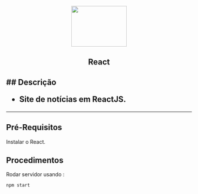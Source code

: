 <p align="center">
  <img src="https://upload.wikimedia.org/wikipedia/commons/thumb/a/a7/React-icon.svg/1280px-React-icon.svg.png" width=150 height=110>
  
  <h2 align="center">React<h2/>
## Descrição

- Site de notícias em ReactJS.


---

## Pré-Requisitos

Instalar o React.

## Procedimentos

Rodar servidor usando :
``` 
npm start 
```
